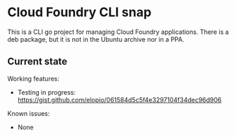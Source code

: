 # Cloud Foundry CLI snap

This is a CLI go project for managing Cloud Foundry applications.
There is a deb package, but it is not in the Ubuntu archive nor in a PPA.

## Current state

Working features:
 - Testing in progress: https://gist.github.com/elopio/061584d5c5f4e3297104f34dec96d906

Known issues:
 - None
